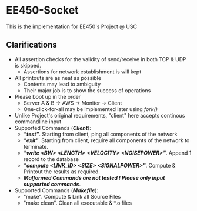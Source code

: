 # EE450-Socket
This is the implementation for EE450's Project @ USC

## Clarifications
- All assertion checks for the validity of send/receive in both TCP & UDP is skipped.
  - Assertions for network establishment is will kept
- All printouts are as neat as possible
  - Contents may lead to ambiguity
  - Their major job is to show the success of operations
- Please boot up in the order
  - Server A & B -> AWS -> Moniter -> Client
  - One-click-for-all may be implemented later using *fork()*
- Unlike Project's original requirements, "client" here accepts continous commandline input
- Supported Commands (***Client***):
  - ***"test"***. Starting from client, ping all components of the network
  - ***"exit"***. Starting from client, require all components of the network to terminate.
  - ***"write \<BW> \<LENGTH> \<VELOCITY> \<NOISEPOWER>"***. Append 1 record to the database
  - ***"compute \<LINK_ID> \<SIZE> \<SIGNALPOWER>"***. Compute & Printout the results as required.
  - ***Malformed Commands are not tested ! Please only input supported commands***.
- Supported Commands (***Makefile***):
  - "make". Compute & Link all Source Files
  - "make clean". Clean all executable & *.o files
